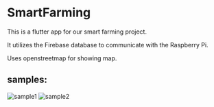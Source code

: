 # SmartFarming

This is a flutter app for our smart farming project.

It utilizes the Firebase database to communicate with the Raspberry Pi.

Uses openstreetmap for showing map.
 
## samples:
![sample1](https://github.com/2trail/flutter/blob/main/smartfarm/mainPage.gif) 
![sample2](https://github.com/2trail/flutter/blob/main/smartfarm/mapPage.gif)  
